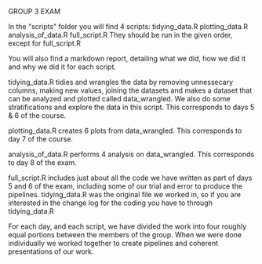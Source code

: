 GROUP 3 EXAM


In the "scripts" folder you will find 4 scripts:
tidying_data.R
plotting_data.R
analysis_of_data.R
full_script.R
They should be run in the given order, except for full_script.R

You will also find a markdown report, detailing what we did, how we did it and why we did it for each script.

tidying_data.R tidies and wrangles the data by removing unnessecary columns, making new values, joining the datasets and makes a dataset that can be analyzed and plotted called data_wrangled. We also do some stratifications and explore the data in this script. This corresponds to days 5 & 6 of the course.

plotting_data.R creates 6 plots from data_wrangled. This corresponds to day 7 of the course.

analysis_of_data.R performs 4 analysis on data_wrangled. This corresponds to day 8 of the exam.

full_script.R includes just about all the code we have written as part of days 5 and 6 of the exam, including some of our trial and error to produce the pipelines. tidying_data.R was the original file we worked in, so if you are interested in the change log for the coding you have to through tidying_data.R

For each day, and each script, we have divided the work into four roughly equal portions between the members of the group. When we were done individually we worked together to create pipelines and coherent presentations of our work.